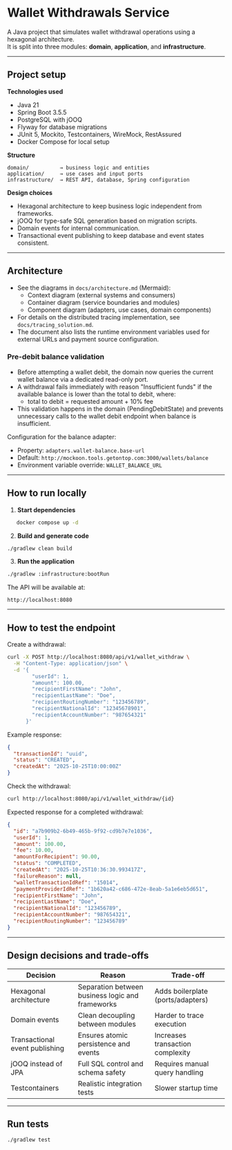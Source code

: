 # Wallet Withdrawals Service

A Java project that simulates wallet withdrawal operations using a hexagonal architecture.  
It is split into three modules: **domain**, **application**, and **infrastructure**.

---

## Project setup

**Technologies used**
- Java 21  
- Spring Boot 3.5.5  
- PostgreSQL with jOOQ  
- Flyway for database migrations  
- JUnit 5, Mockito, Testcontainers, WireMock, RestAssured  
- Docker Compose for local setup

**Structure**
```
domain/          → business logic and entities
application/     → use cases and input ports
infrastructure/  → REST API, database, Spring configuration
```

**Design choices**
- Hexagonal architecture to keep business logic independent from frameworks.
- jOOQ for type-safe SQL generation based on migration scripts.
- Domain events for internal communication.
- Transactional event publishing to keep database and event states consistent.

---

## Architecture

- See the diagrams in `docs/architecture.md` (Mermaid):
  - Context diagram (external systems and consumers)
  - Container diagram (service boundaries and modules)
  - Component diagram (adapters, use cases, domain components)
- For details on the distributed tracing implementation, see `docs/tracing_solution.md`.
- The document also lists the runtime environment variables used for external URLs and payment source configuration.

### Pre-debit balance validation

- Before attempting a wallet debit, the domain now queries the current wallet balance via a dedicated read-only port.
- A withdrawal fails immediately with reason "Insufficient funds" if the available balance is lower than the total to debit, where:
  - total to debit = requested amount + 10% fee
- This validation happens in the domain (PendingDebitState) and prevents unnecessary calls to the wallet debit endpoint when balance is insufficient.

Configuration for the balance adapter:

- Property: `adapters.wallet-balance.base-url`
- Default: `http://mockoon.tools.getontop.com:3000/wallets/balance`
- Environment variable override: `WALLET_BALANCE_URL`

---

## How to run locally

1. **Start dependencies**
```bash
   docker compose up -d
```

2. **Build and generate code**

```bash
./gradlew clean build
   ```

3. **Run the application**

```bash
./gradlew :infrastructure:bootRun
```

The API will be available at:

```
http://localhost:8080
```

---

## How to test the endpoint

Create a withdrawal:

```bash
curl -X POST http://localhost:8080/api/v1/wallet_withdraw \
  -H "Content-Type: application/json" \
  -d '{
        "userId": 1,
        "amount": 100.00,
        "recipientFirstName": "John",
        "recipientLastName": "Doe",
        "recipientRoutingNumber": "123456789",
        "recipientNationalId": "12345678901",
        "recipientAccountNumber": "987654321"
      }'
```

Example response:

```json
{
  "transactionId": "uuid",
  "status": "CREATED",
  "createdAt": "2025-10-25T10:00:00Z"
}
```

Check the withdrawal:

```bash
curl http://localhost:8080/api/v1/wallet_withdraw/{id}
```
Expected response for a completed withdrawal:

```json
{
  "id": "a7b909b2-6b49-465b-9f92-cd9b7e7e1036",
  "userId": 1,
  "amount": 100.00,
  "fee": 10.00,
  "amountForRecipient": 90.00,
  "status": "COMPLETED",
  "createdAt": "2025-10-25T10:36:30.993417Z",
  "failureReason": null,
  "walletTransactionIdRef": "15014",
  "paymentProviderIdRef": "1b620a42-c686-472e-8eab-5a1e6eb5d651",
  "recipientFirstName": "John",
  "recipientLastName": "Doe",
  "recipientNationalId": "123456789",
  "recipientAccountNumber": "987654321",
  "recipientRoutingNumber": "123456789"
}
```

---

## Design decisions and trade-offs

| Decision                       | Reason                                           | Trade-off                         |
| ------------------------------ | ------------------------------------------------ | --------------------------------- |
| Hexagonal architecture         | Separation between business logic and frameworks | Adds boilerplate (ports/adapters) |
| Domain events                  | Clean decoupling between modules                 | Harder to trace execution         |
| Transactional event publishing | Ensures atomic persistence and events            | Increases transaction complexity  |
| jOOQ instead of JPA            | Full SQL control and schema safety               | Requires manual query handling    |
| Testcontainers                 | Realistic integration tests                      | Slower startup time               |

---

## Run tests

```bash
./gradlew test
```
